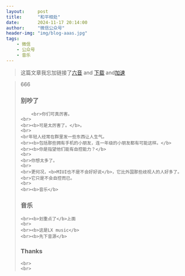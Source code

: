 ```yaml
---
layout:     post
title:      "和平相处"
date:       2024-11-17 20:14:00
author:     "微信公众号"
header-img: "img/blog-aaas.jpg"
tags:
    - 微信
    - 公众号
    - 音乐
---
```


> 这篇文章我忘加链接了[六音](https://www.sixyin.com) and [下载](https://github.com/lyswhut/lx-music-mobile/releases/download/v1.6.0/lx-music-mobile-v1.6.0-x86.apk)  and[加速](https://gh.api.99988866.xyz/)
    


<div>
    <blockquote>666
        
### 别吵了

        <br>你们可真厉害。
    <br>
    <br><b>可是太厉害了。</b>。
    <br>
    <br年轻人经常在群里发一些东西让人生气。
    <br><b>包括那些拥有手机的小朋友，连一年级的小朋友都有可能这样。</b>
    <br><b>你是指望他们能有自控能力？</b>
    <br>
    <br>你想太多了。
    <br>
    <br>更何况，<b>MIUI也不是不会好好说</b>，它比外国那些歧视人的人好多了。
    <br>它只是不会自控而已。
    <br>
    <br><b>音乐</b>
      
### 音乐

    <br><b>划重点了</b>上面
    <br>
    <br><b>这是LX music</b>
    <br><b>先下音源</b>
    
### Thanks

    <br>
    <br>
</div>

